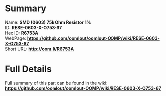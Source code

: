 
Summary
=================
  
Name: __SMD (0603) 75k Ohm Resistor 1%__    
ID: __RESE-0603-X-O753-67__   
Hex ID: __R6753A__   
WebPage: __https://github.com/oomlout/oomlout-OOMP/wiki/RESE-0603-X-O753-67__   
Short URL: __http://oom.lt/R6753A__   

Full Details
==========================
Full summary of this part can be found in the wiki:   
__https://github.com/oomlout/oomlout-OOMP/wiki/RESE-0603-X-O753-67__    


